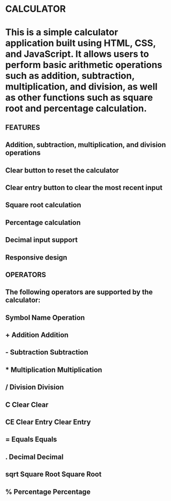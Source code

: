 # CALCULATOR
# This is a simple calculator application built using HTML, CSS, and JavaScript. It allows users to perform basic arithmetic operations such as addition, subtraction, multiplication, and division, as well as other functions such as square root and percentage calculation.

## FEATURES
## Addition, subtraction, multiplication, and division operations
## Clear button to reset the calculator
## Clear entry button to clear the most recent input
## Square root calculation
## Percentage calculation
## Decimal input support
## Responsive design

## OPERATORS
## The following operators are supported by the calculator:

## Symbol	Name	Operation
## +	Addition	Addition
## -	Subtraction	Subtraction
## *	Multiplication	Multiplication
## /	Division	Division
## C	Clear	Clear
## CE	Clear Entry	Clear Entry
## =	Equals	Equals
## .	Decimal	Decimal
## sqrt	Square Root	Square Root
## %	Percentage	Percentage




